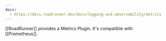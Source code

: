 ```yaml
---
docs:
  - https://docs.roadrunner.dev/docs/logging-and-observability/metrics
---
```

[[RoadRunner]] provides a Metrics Plugin. 
It's compatible with [[Prometheus]].
